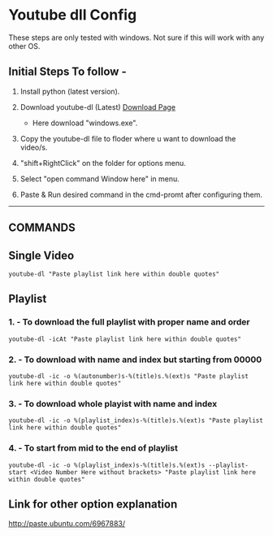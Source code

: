# Youtube dll Config
These steps are only tested with windows. Not sure if this will work with any other OS.

## Initial Steps To follow -

1. Install python (latest version).

2. Download youtube-dl (Latest)
	[Download Page](https://rg3.github.io/youtube-dl/download.html)

	* Here download "windows.exe".

3. Copy the youtube-dl file to floder where u want to download the video/s.

4. "shift+RightClick" on the folder for options menu.

5. Select "open command Window here" in menu.

6. Paste & Run desired command in the cmd-promt after configuring them.
**********************************************************************


## COMMANDS

## Single Video
```
youtube-dl "Paste playlist link here within double quotes"
```



## Playlist

### 1. - To download the full playlist with proper name and order
```
youtube-dl -icAt "Paste playlist link here within double quotes"
```



### 2. - To download with name and index but starting from 00000
```
youtube-dl -ic -o %(autonumber)s-%(title)s.%(ext)s "Paste playlist link here within double quotes"
```



### 3. - To download whole playist with name and index
```													 
youtube-dl -ic -o %(playlist_index)s-%(title)s.%(ext)s "Paste playlist link here within double quotes"
```


### 4. - To start from mid to the end of playlist
```
youtube-dl -ic -o %(playlist_index)s-%(title)s.%(ext)s --playlist-start <Video Number Here without brackets> "Paste playlist link here within double quotes"
```




## Link for other option explanation

http://paste.ubuntu.com/6967883/
